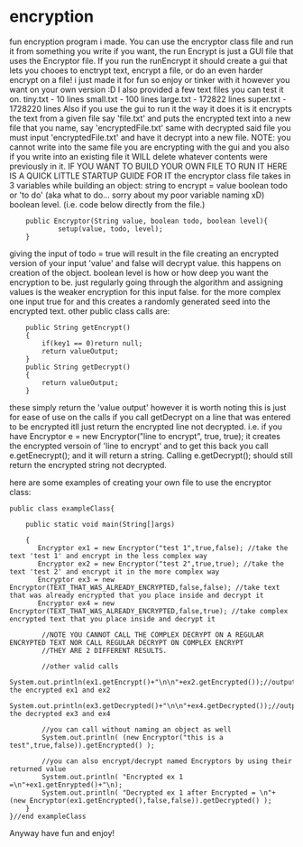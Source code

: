 # encryption
fun encryption program i made. You can use the encryptor class file and run it from something you write if you want,
the run Encrypt is just a GUI file that uses the Encryptor file. If you run the runEncrypt it should create a gui
that lets you chooes to enctrypt text, encrypt a file, or do an even harder encrypt on a file! i just made it for
fun so enjoy or tinker with it however you want on your own version :D
I also provided a few text files you can test it on. 
tiny.txt - 10 lines
small.txt - 100 lines
large.txt - 172822 lines
super.txt - 1728220 lines
Also if you use the gui to run it
the way it does it is it encrypts the text
from a given file say 'file.txt'
and puts the encrypted text into a new
file that you name, say 'encryptedFile.txt'
same with decrypted said file you must input
'encryptedFile.txt' and have it decrypt into a new file.
NOTE: you cannot write into the same file you are encrypting with the gui
and you also if you write into an existing file it WILL delete whatever
contents were previously in it.
IF YOU WANT TO BUILD YOUR OWN FILE TO RUN IT HERE IS A QUICK LITTLE STARTUP GUIDE FOR IT
the encryptor class file takes in 3 variables while building an object:
string to encrypt = value
boolean todo or 'to do' (aka what to do... sorry about my poor variable naming xD) 
boolean level.
(i.e. code below directly from the file.)
	
		public Encryptor(String value, boolean todo, boolean level){  
				setup(value, todo, level);                                      
		}                                                                    
giving the input of todo = true will result in the file creating an encrypted version of 
your input 'value' and false will decrypt value. this happens on creation of the object.
boolean level is how or how deep you want the encryption to be. just regularly going through the
algorithm and assigning values is the weaker encryption for this input false.
for the more complex one input true for and this creates a randomly generated seed into the encrypted
text. 
other public class calls are: 

		public String getEncrypt()
		{
			if(key1 == 0)return null;
			return valueOutput;
		}
		public String getDecrypt()
		{
			return valueOutput;
		}
  
 these simply return the 'value output' however it is worth noting this is just for ease of use on the calls
 if you call getDecrypt on a line that was entered to be encrypted itll just return the encrypted line not decrypted.
 i.e. if you have Encryptor e = new Encryptor("line to encrypt", true, true);
 it creates the encrypted versoin of 'line to encrypt' and to get this back you call
 e.getEnecrypt(); and it will return a string. Calling e.getDecrypt(); should still return the encrypted string not decrypted.

here are some examples of creating your own file to use the encryptor class:


	public class exampleClass{

		public static void main(String[]args)	

		{  
		   Encryptor ex1 = new Encryptor("test 1",true,false); //take the text 'test 1' and encrypt in the less complex way
		   Encryptor ex2 = new Encryptor("test 2",true,true); //take the text 'test 2' and encrypt it in the more complex way
		   Encryptor ex3 = new Encryptor(TEXT_THAT_WAS_ALREADY_ENCRYPTED,false,false); //take text that was already encrypted that you place inside and decrypt it
		   Encryptor ex4 = new Encryptor(TEXT_THAT_WAS_ALREADY_ENCRYPTED,false,true); //take complex encrypted text that you place inside and decrypt it
	
		    //NOTE YOU CANNOT CALL THE COMPLEX DECRYPT ON A REGULAR ENCRYPTED TEXT NOR CALL REGULAR DECRYPT ON COMPLEX ENCRYPT
		    //THEY ARE 2 DIFFERENT RESULTS.

		    //other valid calls
		    System.out.println(ex1.getEncrypt()+"\n\n"+ex2.getEncrypted());//output the encrypted ex1 and ex2
		    System.out.println(ex3.getDecrypted()+"\n\n"+ex4.getDecrypted());//output the decrypted ex3 and ex4

		    //you can call without naming an object as well
		    System.out.println( (new Encryptor("this is a test",true,false)).getEncrypted() );

		    //you can also encrypt/decrypt named Encryptors by using their returned value
		    System.out.println( "Encrypted ex 1 =\n"+ex1.getEnrypted()+"\n);
		    System.out.println( "Decrypted ex 1 after Encrypted = \n"+ (new Encryptor(ex1.getEncrypted(),false,false)).getDecrypted() );
	    }
	}//end exampleClass

Anyway have fun and enjoy!
